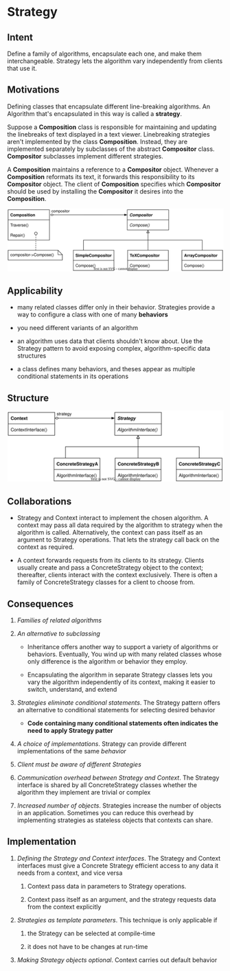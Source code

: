 # Strategy

## Intent

Define a family of algorithms, encapsulate each one, and make them interchangeable. Strategy lets the algorithm vary independently from clients that use it.

## Motivations

Defining classes that encapsulate different line-breaking algorithms. An Algorithm that's encapsulated in this way is called a **strategy**.

Suppose a **Composition** class is responsible for maintaining and updating the linebreaks of text displayed in a text viewer. Linebreaking strategies aren't implemented by the class **Composition**. Instead, they are implemented separately by subclasses of the abstract **Compositor** class. **Compositor** subclasses implement different strategies.

A **Composition** maintains a reference to a **Compositor** object. Whenever a **Composition** reformats its text, it forwards this responsibility to its **Compositor** object. The client of **Composition** specifies which **Compositor** should be used by installing the **Compositor** it desires into the **Composition**.

<img src="./img/strategy_motivation.svg" title="" alt="strategy_motivation!" data-align="center">

## Applicability

- many related classes differ only in their behavior. Strategies provide a way to configure a class with one of many **behaviors**

- you need different variants of an algorithm

- an algorithm uses data that clients shouldn't know about. Use the Strategy pattern to avoid exposing complex, algorithm-specific data structures

- a class defines many behaviors, and theses appear as multiple conditional statements in its operations

## Structure

<img src="./img/strategy_structure.svg" title="" alt="strategy_structure!" data-align="center">

## Collaborations

- Strategy and Context interact to implement the chosen algorithm. A context may pass all data required by the algorithm to strategy when the algorithm is called. Alternatively, the context can pass itself as an argument to Strategy operations. That lets the strategy call back on the context as required.

- A context forwards requests from its clients to its strategy. Clients usually create and pass a ConcreteStrategy object to the context; thereafter, clients interact with the context exclusively. There is often a family of ConcreteStrategy classes for a client to choose from.

## Consequences

1. *Families of related algorithms*

2. *An alternative to subclassing*
   
   - Inheritance offers another way to support a variety of algorithms or behaviors. Eventually, You wind up with many related classes whose only difference is the algorithm or behavior they employ.
   
   - Encapsulating the algorithm in separate Strategy classes lets you vary the algorithm independently of its context, making it easier to switch, understand, and extend

3. *Strategies eliminate conditional statements*. The Strategy pattern offers an alternative to conditional statements for selecting desired behavior
   
   - **Code containing many conditional statements often indicates the need to apply Strategy patter**

4. *A choice of implementations*. Strategy can provide different implementations of the same *behavior*

5. *Client must be aware of different Strategies*

6. *Communication overhead between Strategy and Context*. The Strategy interface is shared by all ConcreteStrategy classes whether the algorithm they implement are trivial or complex

7. *Increased number of objects*. Strategies increase the number of objects in an application. Sometimes you can reduce this overhead by implementing strategies as stateless objects that contexts can share.

## Implementation

1. *Defining the Strategy and Context interfaces*. The Strategy and Context interfaces must give a Concrete Strategy efficient access to any data it needs from a context, and vice versa
   
   1. Context pass data in parameters to Strategy operations.
   
   2. Context pass itself as an argument, and the strategy requests data from the context explicitly

2. *Strategies as template parameters*. This technique is only applicable if
   
   1. the Strategy can be selected at compile-time
   
   2. it does not have to be changes at run-time

3. *Making Strategy objects optional*. Context carries out default behavior




